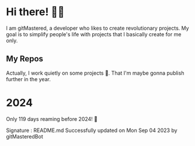 
# Hi there! 🙋‍♂️
I am gitMastered, a developer who likes to create revolutionary projects.
My goal is to simplify people's life with projects that I basically create for me only.

## My Repos
Actually, I work quietly on some projects 👀. That I'm maybe gonna publish further in the year.

# 2024
Only 119 days reaming before 2024! 🙌

Signature : README.md Successfully updated on Mon Sep 04 2023 by gitMasteredBot

